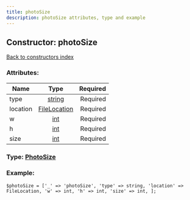 ```yaml
---
title: photoSize
description: photoSize attributes, type and example
---
```

## Constructor: photoSize  
[Back to constructors index](index.md)



### Attributes:

| Name     |    Type       | Required |
|----------|:-------------:|---------:|
|type|[string](../types/string.md) | Required|
|location|[FileLocation](../types/FileLocation.md) | Required|
|w|[int](../types/int.md) | Required|
|h|[int](../types/int.md) | Required|
|size|[int](../types/int.md) | Required|



### Type: [PhotoSize](../types/PhotoSize.md)


### Example:

```
$photoSize = ['_' => 'photoSize', 'type' => string, 'location' => FileLocation, 'w' => int, 'h' => int, 'size' => int, ];
```  


